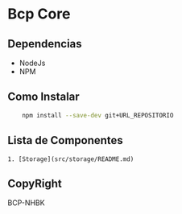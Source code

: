 Bcp Core
=========

Dependencias
------------

* NodeJs
* NPM

Como Instalar
-------------

````bash
	npm install --save-dev git+URL_REPOSITORIO
````

Lista de Componentes
--------------------

	1. [Storage](src/storage/README.md)

CopyRight
---------

BCP-NHBK

